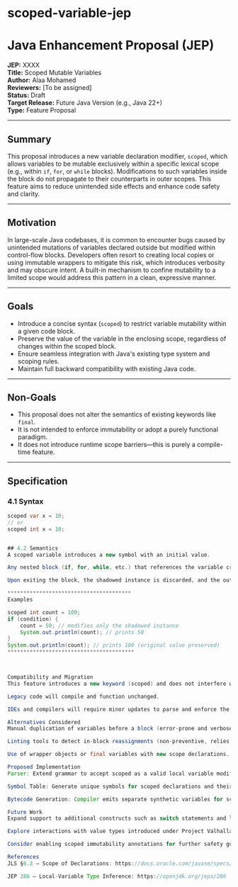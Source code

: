 # scoped-variable-jep

# Java Enhancement Proposal (JEP)

**JEP:** XXXX  
**Title:** Scoped Mutable Variables  
**Author:** Alaa Mohamed  
**Reviewers:** [To be assigned]  
**Status:** Draft  
**Target Release:** Future Java Version (e.g., Java 22+)  
**Type:** Feature Proposal  

---

## Summary
This proposal introduces a new variable declaration modifier, `scoped`, which allows variables to be mutable exclusively within a specific lexical scope (e.g., within `if`, `for`, or `while` blocks). Modifications to such variables inside the block do not propagate to their counterparts in outer scopes. This feature aims to reduce unintended side effects and enhance code safety and clarity.

---

## Motivation
In large-scale Java codebases, it is common to encounter bugs caused by unintended mutations of variables declared outside but modified within control-flow blocks. Developers often resort to creating local copies or using immutable wrappers to mitigate this risk, which introduces verbosity and may obscure intent. A built-in mechanism to confine mutability to a limited scope would address this pattern in a clean, expressive manner.

---

## Goals
- Introduce a concise syntax (`scoped`) to restrict variable mutability within a given code block.  
- Preserve the value of the variable in the enclosing scope, regardless of changes within the scoped block.  
- Ensure seamless integration with Java's existing type system and scoping rules.  
- Maintain full backward compatibility with existing Java code.  

---

## Non-Goals
- This proposal does not alter the semantics of existing keywords like `final`.  
- It is not intended to enforce immutability or adopt a purely functional paradigm.  
- It does not introduce runtime scope barriers—this is purely a compile-time feature.  

---

## Specification

### 4.1 Syntax
```java
scoped var x = 10;
// or
scoped int x = 10;


## 4.2 Semantics
A scoped variable introduces a new symbol with an initial value.

Any nested block (if, for, while, etc.) that references the variable creates a shadowed instance for local reassignment.

Upon exiting the block, the shadowed instance is discarded, and the outer variable remains unchanged.

***************************************
Examples

scoped int count = 100;
if (condition) {
    count = 50; // modifies only the shadowed instance
    System.out.println(count); // prints 50
}
System.out.println(count); // prints 100 (original value preserved)
****************************************



Compatibility and Migration
This feature introduces a new keyword (scoped) and does not interfere with existing identifiers or reserved words.

Legacy code will compile and function unchanged.

IDEs and compilers will require minor updates to parse and enforce the new semantics.

Alternatives Considered
Manual duplication of variables before a block (error-prone and verbose).

Linting tools to detect in-block reassignments (non-preventive, relies on discipline).

Use of wrapper objects or final variables with new scope declarations.

Proposed Implementation
Parser: Extend grammar to accept scoped as a valid local variable modifier.

Symbol Table: Generate unique symbols for scoped declarations and their shadows.

Bytecode Generation: Compiler emits separate synthetic variables for scoped blocks; no changes required at JVM level.

Future Work
Expand support to additional constructs such as switch statements and lambda expressions.

Explore interactions with value types introduced under Project Valhalla.

Consider enabling scoped immutability annotations for further safety guarantees.

References
JLS §6.3 — Scope of Declarations: https://docs.oracle.com/javase/specs/jls/se21/html/jls-6.html

JEP 286 — Local-Variable Type Inference: https://openjdk.org/jeps/286


